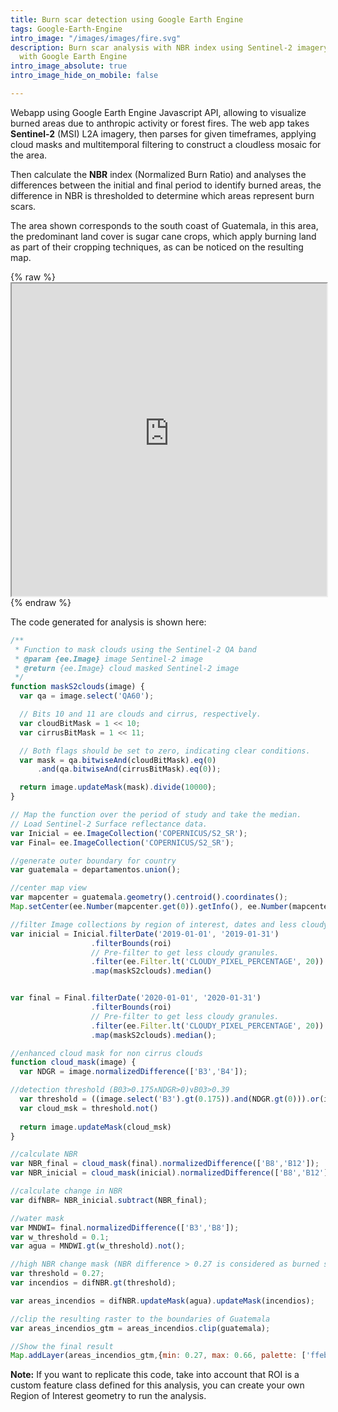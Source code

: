 ```yaml
---
title: Burn scar detection using Google Earth Engine
tags: Google-Earth-Engine
intro_image: "/images/images/fire.svg"
description: Burn scar analysis with NBR index using Sentinel-2 imagery and processing
  with Google Earth Engine
intro_image_absolute: true
intro_image_hide_on_mobile: false

---
```

Webapp using Google Earth Engine Javascript API, allowing to visualize burned areas due to anthropic activity or forest fires. The web app takes **Sentinel-2** (MSI) L2A imagery, then parses for given timeframes, applying cloud masks and multitemporal filtering to construct a cloudless mosaic for the area.

Then calculate the **NBR** index (Normalized Burn Ratio) and analyses the differences between the initial and final period to identify burned areas, the difference in NBR is thresholded to determine which areas represent burn scars.

The area shown corresponds to the south coast of Guatemala, in this area, the predominant land cover is sugar cane crops, which apply burning land as part of their cropping techniques, as can be noticed on the resulting map.

{% raw %}<iframe src="https://douglasferdycl.users.earthengine.app/view/superficies-potencialmente-calcinadas-guatemala" width="100%" height="500px"></iframe>{% endraw %}

The code generated for analysis is shown here:

```javascript
/**
 * Function to mask clouds using the Sentinel-2 QA band
 * @param {ee.Image} image Sentinel-2 image
 * @return {ee.Image} cloud masked Sentinel-2 image
 */
function maskS2clouds(image) {
  var qa = image.select('QA60');

  // Bits 10 and 11 are clouds and cirrus, respectively.
  var cloudBitMask = 1 << 10;
  var cirrusBitMask = 1 << 11;

  // Both flags should be set to zero, indicating clear conditions.
  var mask = qa.bitwiseAnd(cloudBitMask).eq(0)
      .and(qa.bitwiseAnd(cirrusBitMask).eq(0));

  return image.updateMask(mask).divide(10000);
}

// Map the function over the period of study and take the median.
// Load Sentinel-2 Surface reflectance data.
var Inicial = ee.ImageCollection('COPERNICUS/S2_SR');
var Final= ee.ImageCollection('COPERNICUS/S2_SR');     

//generate outer boundary for country
var guatemala = departamentos.union();

//center map view
var mapcenter = guatemala.geometry().centroid().coordinates();
Map.setCenter(ee.Number(mapcenter.get(0)).getInfo(), ee.Number(mapcenter.get(1)).getInfo(), 7);

//filter Image collections by region of interest, dates and less cloudy
var inicial = Inicial.filterDate('2019-01-01', '2019-01-31')
                  .filterBounds(roi)
                  // Pre-filter to get less cloudy granules.
                  .filter(ee.Filter.lt('CLOUDY_PIXEL_PERCENTAGE', 20))
                  .map(maskS2clouds).median()


var final = Final.filterDate('2020-01-01', '2020-01-31')
                  .filterBounds(roi)
                  // Pre-filter to get less cloudy granules.
                  .filter(ee.Filter.lt('CLOUDY_PIXEL_PERCENTAGE', 20))
                  .map(maskS2clouds).median();

//enhanced cloud mask for non cirrus clouds
function cloud_mask(image) {
  var NDGR = image.normalizedDifference(['B3','B4']);

//detection threshold (B03>0.175∧NDGR>0)∨B03>0.39
  var threshold = ((image.select('B3').gt(0.175)).and(NDGR.gt(0))).or(image.select('B3').gt(0.39)).and(image.select('B11').gt(0.1));
  var cloud_msk = threshold.not()
  
  return image.updateMask(cloud_msk)
}

//calculate NBR
var NBR_final = cloud_mask(final).normalizedDifference(['B8','B12']);
var NBR_inicial = cloud_mask(inicial).normalizedDifference(['B8','B12']);

//calculate change in NBR
var difNBR= NBR_inicial.subtract(NBR_final);

//water mask
var MNDWI= final.normalizedDifference(['B3','B8']);
var w_threshold = 0.1;
var agua = MNDWI.gt(w_threshold).not();

//high NBR change mask (NBR difference > 0.27 is considered as burned surface)
var threshold = 0.27;
var incendios = difNBR.gt(threshold);

var areas_incendios = difNBR.updateMask(agua).updateMask(incendios);

//clip the resulting raster to the boundaries of Guatemala
var areas_incendios_gtm = areas_incendios.clip(guatemala);

//Show the final result
Map.addLayer(areas_incendios_gtm,{min: 0.27, max: 0.66, palette: ['ffeb00', 'd67702', 'a37236','d63000']},'2020 - 2019');
```

**Note:** If you want to replicate this code, take into account that ROI is a custom feature class defined for this analysis, you can create your own Region of Interest geometry to run the analysis.
